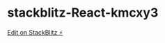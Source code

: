 # stackblitz-React-kmcxy3

[Edit on StackBlitz ⚡️](https://stackblitz.com/edit/stackblitz-starters-kmcxy3)